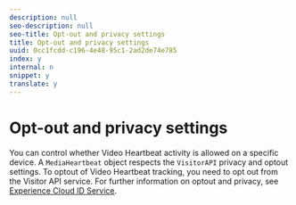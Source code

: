 ```yaml
---
description: null
seo-description: null
seo-title: Opt-out and privacy settings
title: Opt-out and privacy settings
uuid: 0cc1fcdd-c196-4e48-95c1-2ad2de74e785
index: y
internal: n
snippet: y
translate: y
---
```


# Opt-out and privacy settings

You can control whether Video Heartbeat activity is allowed on a specific device. A `MediaHeartbeat` object respects the `VisitorAPI` privacy and opt­out settings. To opt­out of Video Heartbeat tracking, you need to opt out from the Visitor API service. For further information on opt­out and privacy, see [Experience Cloud ID Service](https://marketing.adobe.com/resources/help/en_US/mcvid/). 

